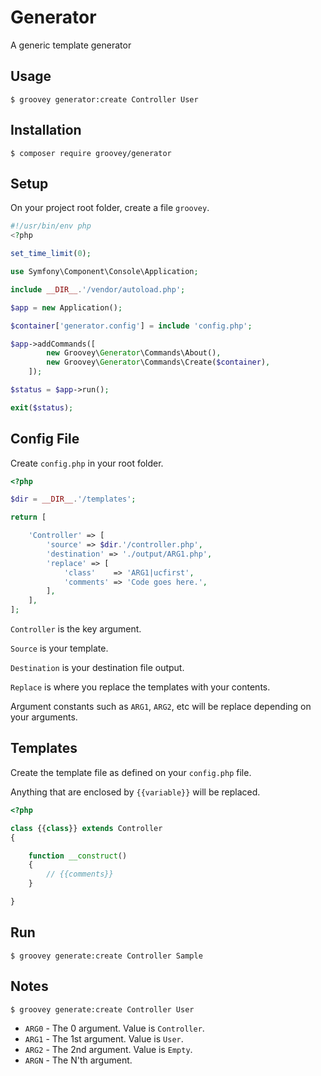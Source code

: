 # Generator

A generic template generator

## Usage

    $ groovey generator:create Controller User


## Installation

    $ composer require groovey/generator

## Setup

On your project root folder, create a file `groovey`.

```php
#!/usr/bin/env php
<?php

set_time_limit(0);

use Symfony\Component\Console\Application;

include __DIR__.'/vendor/autoload.php';

$app = new Application();

$container['generator.config'] = include 'config.php';

$app->addCommands([
        new Groovey\Generator\Commands\About(),
        new Groovey\Generator\Commands\Create($container),
    ]);

$status = $app->run();

exit($status);

```

## Config File

Create `config.php` in your root folder.


```php
<?php

$dir = __DIR__.'/templates';

return [

    'Controller' => [
        'source' => $dir.'/controller.php',
        'destination' => './output/ARG1.php',
        'replace' => [
            'class'    => 'ARG1|ucfirst',
            'comments' => 'Code goes here.',
        ],
    ],
];

```

`Controller` is the key argument.

`Source` is your template.

`Destination` is your destination file output.

`Replace` is where you replace the templates with your contents.

Argument constants such as `ARG1`, `ARG2`, etc will be replace depending on your arguments.

## Templates

Create the template file as defined on your `config.php` file.

Anything that are enclosed by `{{variable}}` will be replaced.

```php
<?php

class {{class}} extends Controller
{

    function __construct()
    {
        // {{comments}}
    }

}
```
## Run

    $ groovey generate:create Controller Sample


## Notes

    $ groovey generate:create Controller User

* `ARG0` - The 0 argument. Value is `Controller`.
* `ARG1` - The 1st argument. Value is `User`.
* `ARG2` - The 2nd argument. Value is `Empty`.
* `ARGN` - The N'th argument.